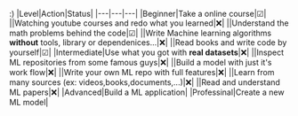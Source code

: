 :)
|Level|Action|Status| 
|---|---|---|
|Beginner|Take a online course|☑|
||Watching youtube courses and redo  what you learned|❌|
||Understand the math problems behind the code|☑|
||Write Machine learning algorithms **without** tools, library or dependenices...|❌|
||Read books and write code by yourself|☑|
|Intermediate|Use what you got with **real datasets**|❌|
||Inspect ML repositories from some famous guys|❌|
||Build a model with just it's work flow|❌|
||Write your own ML repo with full features|❌|
||Learn from many sources (ex: videos,books,documents,...)|❌|
||Read and understand ML papers|❌|
|Advanced|Build a ML application|
|Professinal|Create a new ML model|

